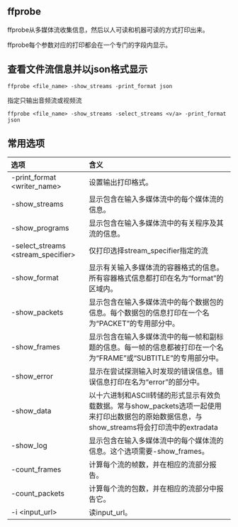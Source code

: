 ## ffprobe
ffprobe从多媒体流收集信息，然后以人可读和机器可读的方式打印出来。

ffprobe每个参数对应的打印都会在一个专门的字段内显示。

## 查看文件流信息并以json格式显示
```
ffprobe <file_name> -show_streams -print_format json
```

指定只输出音频流或视频流
```
ffprobe <file_name> -show_streams -select_streams <v/a> -print_format json 
```

## 常用选项
| 选项 | 含义 |
| :------| :------ |
|-print_format 	<writer_name>|设置输出打印格式。|
|-show_streams|	显示包含在输入多媒体流中的每个媒体流的信息。|
|-show_programs|显示包含在输入多媒体流中的有关程序及其流的信息。|
|-select_streams <stream_specifier>|仅打印选择stream_specifier指定的流|
|-show_format|显示有关输入多媒体流的容器格式的信息。所有容器格式信息都打印在名为“format”的区域内。|
|-show_packets|显示包含在输入多媒体流中的每个数据包的信息。每个数据包的信息打印在一个名为“PACKET”的专用部分中。|
|-show_frames|显示包含在输入多媒体流中的每一帧和副标题的信息。每一帧的信息都被打印在一个名为“FRAME”或“SUBTITLE”的专用部分中。|
|-show_error|	显示在尝试探测输入时发现的错误信息。错误信息打印在名为“error”的部分中。|
|-show_data|以十六进制和ASCII转储的形式显示有效负载数据。常与show_packets选项一起使用来打印出数据包的原始数据信息，与show_streams将会打印流中的extradata|
|-show_log <loglevel>|显示包含在输入多媒体流中的每个媒体流的信息。这个选项需要-show_frames。|
|-count_frames|	计算每个流的帧数，并在相应的流部分报告。|
|-count_packets|计算每个流的包数，并在相应的流部分中报告它。|
|-i <input_url>|读input_url。|